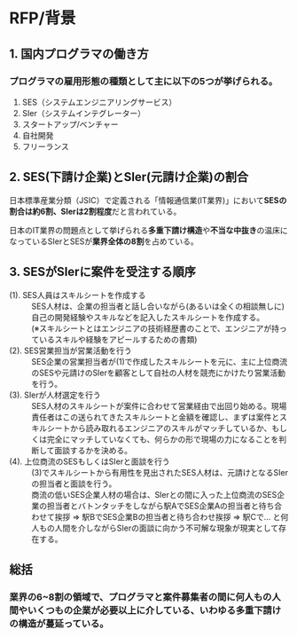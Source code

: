# RFP/背景

## 1. 国内プログラマの働き方
### プログラマの雇用形態の種類として主に以下の5つが挙げられる。

1. SES（システムエンジニアリングサービス）
2. SIer（システムインテグレーター）
3. スタートアップ/ベンチャー
4. 自社開発
5. フリーランス

## 2. SES(下請け企業)とSIer(元請け企業)の割合

日本標準産業分類（JSIC）で定義される「情報通信業(IT業界)」において**SESの割合は約6割、SIerは2割程度**だと言われている。

日本のIT業界の問題点として挙げられる**多重下請け構造**や**不当な中抜き**の温床になっているSIerとSESが**業界全体の8割**を占めている。

## 3. SESがSIerに案件を受注する順序

<dl>
  <dt>(1). SES人員はスキルシートを作成する</dt>
  <dd>SES人材は、企業の担当者と話し合いながら(あるいは全くの相談無しに)自己の開発経験やスキルなどを記入したスキルシートを作成する。</dd>
  <dd>(※スキルシートとはエンジニアの技術経歴書のことで、エンジニアが持っているスキルや経験をアピールするための書類) </dd>
  <dt>(2). SES営業担当が営業活動を行う</dt>
  <dd><dd>SES企業の営業担当者が(1)で作成したスキルシートを元に、主に上位商流のSESや元請けのSIerを顧客として自社の人材を競売にかけたり営業活動を行う。</dd></dd>
  <dt>(3). SIerが人材選定を行う</dt>
  <dd>SES人材のスキルシートが案件に合わせて営業経由で出回り始める。現場責任者はこの送られてきたスキルシートと金額を確認し、まずは案件とスキルシートから読み取れるエンジニアのスキルがマッチしているか、もしくは完全にマッチしていなくても、何らかの形で現場の力になることを判断して面談するかを決める。</dd>
  <dt>(4). 上位商流のSESもしくはSIerと面談を行う</dt>
  <dd>(3)でスキルシートから有用性を見出されたSES人材は、元請けとなるSIerの担当者と面談を行う。</dd>
  <dd>商流の低いSES企業人材の場合は、SIerとの間に入った上位商流のSES企業の担当者とバトンタッチをしながら駅AでSES企業Aの担当者と待ち合わせて挨拶 => 駅BでSES企業Bの担当者と待ち合わせ挨拶 => 駅Cで... と何人もの人間を介しながらSIerの面談に向かう不可解な現象が現実として存在する。</dd>
</dl>

## 総括
### 業界の6~8割の領域で、プログラマと案件募集者の間に何人もの人間やいくつもの企業が必要以上に介している、いわゆる多重下請けの構造が蔓延っている。
